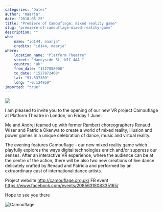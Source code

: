 ```yaml
---
categories: "Dates"
author: "maarja"
date: "2018-05-25"
title: "Premiere of Camouflage: mixed reality game"
slug: "premiere-of-camouflage-mixed-reality-game"
description: ""
who: 
    name: "id144, maarja"
    credits: "id144, maarja"
where: 
    location_name: "Platform Theatre"
    street: "Handyside St, N1C 4AA "
    country: "uk"
    from_date: "1527858000"
    to_date: "1527872400"
    lat: "51.537389"
    long: "-0.124959"
imported: "true"
---
```



![](WerksCentral_5__r.jpg) 

I am pleased to invite you to the opening of our new VR project Camouflage at Platform Theatre in London, on Friday 1 June.

[Me](http://mariajudova.net) and [Andrej](http://id144.org) teamed up with former Rambert choreographers Renaud Wiser and Patricia Okenwa to create a world of mixed reality, illusion and power games in a unique celebration of dance, music and virtual reality.

The evening features Camouflage - our new mixed reality game which playfully explores the ways digital technologies enrich and/or suppress our senses. After an interactive VR experience, where the audience can be at the centre of the action, there will be also two new creations of live dance delicately crafted by Renaud and Patricia and performed by an extraordinary cast of international dance artists.

Project website <http://camouflage.org.uk/>
FB event <https://www.facebook.com/events/2085631808335165/>

Hope to see you there

![Camouflage](camouflage.gif) 

